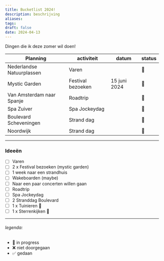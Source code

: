 ```yaml
---
title: Bucketlist 2024!
description: beschrijving
aliases: 
tags: 
draft: false
date: 2024-04-13
---
```

Dingen die ik deze zomer wil doen!

| Planning                  | activiteit        | datum        | status |
| ------------------------- | ----------------- | ------------ | ------ |
| Nederlandse Natuurplassen | Varen             |              | 🔁     |
| Mystic Garden             | Festival bezoeken | 15 juni 2024 | 🔁     |
| Van Amsterdam naar Spanje | Roadtrip          |              | 🔁     |
| Spa Zuiver                | Spa Jockeydag     |              | 🔁     |
| Boulevard Scheveningen    | Strand dag        |              | 🔁     |
| Noordwijk                 | Strand dag        |              | 🔁     |

---
### Ideeën
- [ ] Varen
- [ ] 2 x Festival bezoeken (mystic garden)
- [ ] 1 week naar een strandhuis
- [ ] Wakeboarden (maybe)
- [ ] Naar een paar concerten willen gaan
- [ ] Roadtrip
- [ ] Spa Jockeydag
- [ ] 2 Stranddag Boulevard
- [ ] 1 x Tuinieren 🌵
- [ ] 1 x Sterrenkijken 🚀

---
###### legenda:
- 🔁 in progress
- ❌ niet doorgegaan
- ✅ gedaan
